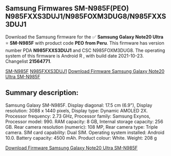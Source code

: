 <h2>Samsung Firmwares SM-N985F(PEO) N985FXXS3DUJ1/N985FOXM3DUG8/N985FXXS3DUJ1</h2>
Download the Samsung firmware for the ✅ <strong>Samsung Galaxy Note20 Ultra </strong> ⭐ <strong>SM-N985F</strong> with product code <strong>PEO</strong> <strong> from Peru</strong>. This firmware has version number PDA <strong>N985FXXS3DUJ1</strong> and CSC N985FOXM3DUG8. The operating system of this firmware is Android R , with build date 2021-10-23. Changelist <strong>21564771</strong>.


[SM-N985F](https://samfirm.shop/samsung/model/SM-N985F)
[N985FXXS3DUJ1](https://samfirm.shop/samsung/pda/N985FXXS3DUJ1)
[Download Firmware Samsung Galaxy Note20 Ultra SM-N985F](https://samfirm.shop/samsung/firmware/467849)
<h2>Summary description:</h2>
<p>Samsung Galaxy SM-N985F. Display diagonal: 17.5 cm (6.9"), Display resolution: 3088 x 1440 pixels, Display type: Dynamic AMOLED 2X. Processor frequency: 2.73 GHz, Processor family: Samsung Exynos, Processor model: 990. RAM capacity: 8 GB, Internal storage capacity: 256 GB. Rear camera resolution (numeric): 108 MP, Rear camera type: Triple camera. SIM card capability: Dual SIM. Operating system installed: Android 10.0. Battery capacity: 4500 mAh. Product colour: White. Weight: 208 g</p>


[Download Firmware Samsung Galaxy Note20 Ultra SM-N985F](https://samfirm.shop/samsung/firmware/467849)

